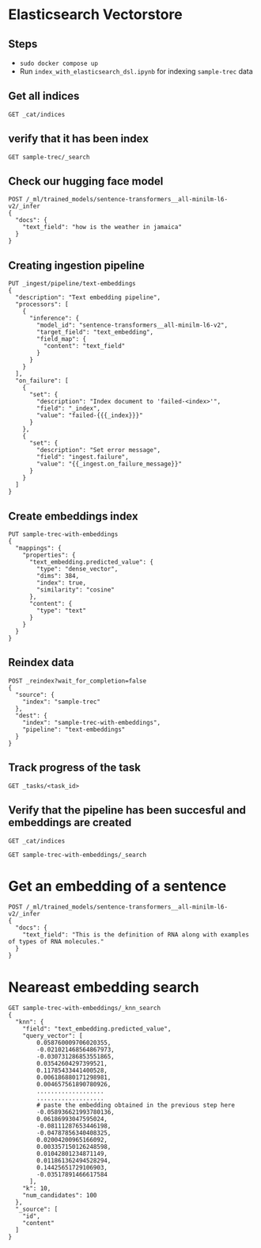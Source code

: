 # Elasticsearch Vectorstore

## Steps
* `sudo docker compose up`
* Run `index_with_elasticsearch_dsl.ipynb` for indexing `sample-trec` data

## Get all indices
```
GET _cat/indices
```

## verify that it has been index
```
GET sample-trec/_search
```

## Check our hugging face model
```
POST /_ml/trained_models/sentence-transformers__all-minilm-l6-v2/_infer
{
  "docs": {
    "text_field": "how is the weather in jamaica"
  }
}
```


## Creating ingestion pipeline
```
PUT _ingest/pipeline/text-embeddings
{
  "description": "Text embedding pipeline",
  "processors": [
    {
      "inference": {
        "model_id": "sentence-transformers__all-minilm-l6-v2",
        "target_field": "text_embedding",
        "field_map": {
          "content": "text_field"
        }
      }
    }
  ],
  "on_failure": [
    {
      "set": {
        "description": "Index document to 'failed-<index>'",
        "field": "_index",
        "value": "failed-{{{_index}}}"
      }
    },
    {
      "set": {
        "description": "Set error message",
        "field": "ingest.failure",
        "value": "{{_ingest.on_failure_message}}"
      }
    }
  ]
}
```

## Create embeddings index
```
PUT sample-trec-with-embeddings
{
  "mappings": {
    "properties": {
      "text_embedding.predicted_value": {
        "type": "dense_vector",
        "dims": 384,
        "index": true,
        "similarity": "cosine"
      },
      "content": {
        "type": "text"
      }
    }
  }
}
```

## Reindex data
```
POST _reindex?wait_for_completion=false
{
  "source": {
    "index": "sample-trec"
  },
  "dest": {
    "index": "sample-trec-with-embeddings",
    "pipeline": "text-embeddings"
  }
}
```

## Track progress of the task
```
GET _tasks/<task_id>
```

## Verify that the pipeline has been succesful and embeddings are created

```
GET _cat/indices
```

```
GET sample-trec-with-embeddings/_search
```

# Get an embedding of a sentence
```
POST /_ml/trained_models/sentence-transformers__all-minilm-l6-v2/_infer
{
  "docs": {
    "text_field": "This is the definition of RNA along with examples of types of RNA molecules."
  }
}
```

# Neareast embedding search
```
GET sample-trec-with-embeddings/_knn_search
{
  "knn": {
    "field": "text_embedding.predicted_value",
    "query_vector": [
        0.058760009706020355,
        -0.021021468564867973,
        -0.030731286853551865,
        0.03542604297399521,
        0.11785433441400528,
        0.006186880171298981,
        0.004657561890780926,
        ...................
        ...................
        # paste the embedding obtained in the previous step here
        -0.058936621993780136,
        0.06186993047595024,
        -0.08111287653446198,
        -0.04787856340408325,
        0.02004200965166092,
        0.003357150126248598,
        0.01042801234871149,
        0.011861362494528294,
        0.14425651729106903,
        -0.03517891466617584
      ],
    "k": 10,
    "num_candidates": 100
  },
  "_source": [
    "id",
    "content"
  ]
}
```